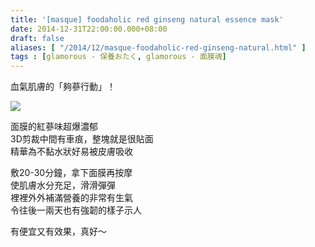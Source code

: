 ```yaml
---
title: '[masque] foodaholic red ginseng natural essence mask'
date: 2014-12-31T22:00:00.000+08:00
draft: false
aliases: [ "/2014/12/masque-foodaholic-red-ginseng-natural.html" ]
tags : [glamorous - 保養おたく, glamorous - 面膜魂]
---
```


血氣肌膚的「夠蔘行動」！  

![](/images/foodaholicredginseng.jpg)

面膜的紅蔘味超爆濃郁  
3D剪裁中間有車痕，整塊就是很貼面  
精華為不黏水狀好易被皮膚吸收  
  
敷20-30分鐘，拿下面膜再按摩  
使肌膚水分充足，滑滑彈彈  
裡裡外外補滿營養的非常有生氣  
令往後一兩天也有強韌的樣子示人  
  
有便宜又有效果，真好～
